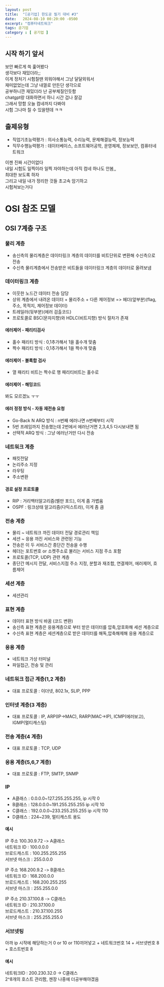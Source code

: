 ```yaml
---
layout: post
title:  "[공기업] 한도공 필기 대비 #3"
date:   2024-08-10 00:20:00 -0500
excerpt: "컴퓨터네트워크"
tags: 공기업
category : [ 공기업 ]
---
```


## 시작 하기 앞서

보안 빠르게 쓱 훑어봤다  
생각보다 재밌더라;;  
이게 정처기 시험칠땐 외워야해서 그냥 달달외워서  
재미없었는데 그냥 내껄로 만든단 생각으로  
공부하니깐 재밌더라 난 공부체질인듯함  
chatgpt랑 대화하면서 하니 시간 겁나 잘감  
그래서 망함 오늘 컴네까지 다봐야  
시험 그나마 칠 수 있을텐데 ㅋㅋ  


## 출제유형

+ 직업기초능력평가 : 의사소통능력, 수리능력, 문제해결능력, 정보능력
+ 직무수행능력평가 : 데이터베이스, 소프트웨어공학, 운영체제, 정보보안, 컴퓨터네트워크
 
이젠 진짜 시간이없다  
내일 시험도 일찍이라 일찍 자야하는데 아직 컴네 하나도 안봄,,  
최대한 보도록 하자  
그리고 내일 내가 정리한 것들 초고속 암기하고  
시험쳐보는거다  


# OSI 참조 모델

## OSI 7계층 구조

### 물리 계층

+ 송신측의 물리계층은 데이터링크 계층의 데이터를 비트단위로 변환해 수신측으로 전송
+ 수신측 물리계층에서 전송받은 비트들을 데이터링크 계층의 데이터로 올려보냄

### 데이터링크 계층

+ 이웃한 노드간 데이터 전송 담당
+ 상위 계층에서 내려온 데이터 + 물리주소 + 다른 제어정보   => 헤더(앞부분)(flag, 주소, 목적지, 제어정보 데이터)
+ 트레일러(뒷부분)(에러 검출코드)
+ 프로토콜로 BSC(문자지향)와 HDLC(비트지향) 방식 절차가 존재

#### 에러제어 - 패리티검사

+ 홀수 패리티 방식 : 0,1추가해서 1을 홀수개 맞춤
+ 짝수 패리티 방식 : 0,1추가해서 1을 짝수개 맞춤

#### 에러제어 - 블록합 검사

+ 열 패리티 비트는 짝수로 행 패리티비트는 홀수로

#### 에러제어 - 해밍코드

봐도 모르겠노 ㅜㅜ

#### 에러 정정 방식 - 자동 재전송 요청

+ Go-Back N ARQ 방식 : n번째 에러나면 n번째부터 시작  
+ 5번 프레임까지 전송했는데 2번에서 에러난거면 2,3,4,5 다시보내면 됨
+ 선택적 ARQ 방식 : 그냥 에러난거만 다시 전송

### 네트워크 계층

+ 패킷전달
+ 논리주소 지정
+ 라우팅
+ 주소변환

#### 경로 설정 프로토콜

+ RIP : 거리백터알고리즘(벨만 포드), 이게 좀 가볍움
+ OSPF : 링크상태 알고리즘(다익스트라), 이게 좀 큼

### 전송 계층

+ 물리 ~ 네트워크 까진 데이터 전달 경로관리 책임
+ 세션 ~ 응용 까진 서비스와 관련된 기능
+ 전송은 이 두 서비스간 종단간 전송을 수행
+ 헤더는 포트번호 or 소켓주소로 불리는 서비스 지점 주소 포함
+ 프로토콜(TCP, UDP) 관련 계층
+ 종단간 메시지 전달, 서비스지점 주소 지정, 분할과 재조합, 연결제어, 에러제어, 흐름제어

### 세션 계층

+ 세션관리

### 표현 계층

+ 데이터 표현 방식 바꿈 (코드 변환)
+ 송신측 표현 계층은 응용계층으로 부터 받은 데이터를 압축,암호화해 세션 계층으로
+ 수신측 표현 계층은 세션계층으로 받은 데이터를 해독,압축해제해 응용 계층으로

### 응용 계층

+ 네트워크 가상 터미널
+ 파일접근, 전송 및 관리


### 네트워크 접근 계층(1,2 계층)

+ 대표 프로토콜 : 이더넷, 802.1x, SLIP, PPP

### 인터넷 계층(3 계층)

+ 대표 프로토콜 : IP, ARP(IP->MAC), RARP(MAC->IP), ICMP(에러보고), IGMP(멀티캐스팅)

### 전송 계층(4 계층)

+ 대표 프로토콜 : TCP, UDP

### 응용 계층(5,6,7 계층)

+ 대표 프로토콜 : FTP, SMTP, SNMP

### IP

+ A클래스 : 0.0.0.0~127.255.255.255, ip 시작 0
+ B클래스 : 128.0.0.0~191.255.255.255 ip 시작 10
+ C클래스 : 192.0.0.0~233.255.255.255 ip 시작 110
+ D클래스 : 224~239, 멀티캐스트 용도

#### 예시

IP 주소 100.30.9.72 -> A클래스  
네트워크 ID : 100.0.0.0  
브로드캐스트 : 100.255.255.255  
서브넷 마스크 : 255.0.0.0  

IP 주소 168.200.9.2 -> B클래스  
네트워크 ID : 168.200.0.0  
브로드캐스트 : 168.200.255.255  
서브넷 마스크 : 255.255.0.0   

IP 주소 210.37.100.8 -> C클래스  
네트워크 ID : 210.37.100.0  
브로드캐스트 : 210.37.100.255  
서브넷 마스크 : 255.255.255.0 

### 서브넷팅

아까 ip 시작에 해당하는거 0 or 10 or 110끼어넣고 + 네트워크번호 14 + 서브넷번호 8 + 호스트번호 8  

#### 예시  
네트워크ID : 200.230.32.0 -> C클래스  
2^8개의 호스트 관리함, 젠장 나중에 더공부해야겠음

